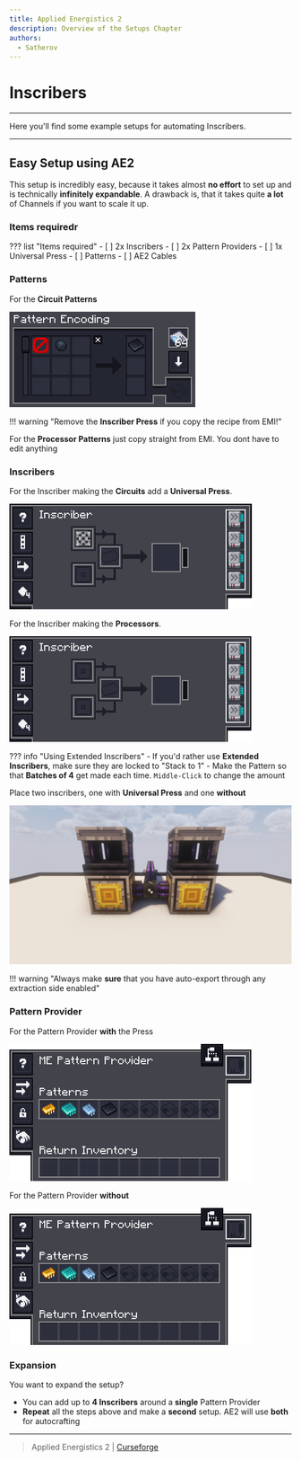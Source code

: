 ```yaml
---
title: Applied Energistics 2
description: Overview of the Setups Chapter
authors:
  - Satherov
---
```


# Inscribers

---

Here you'll find some example setups for automating Inscribers.

---

## Easy Setup using AE2

This setup is incredibly easy, because it takes almost **no effort** to set up and is technically **infinitely expandable**.
A drawback is, that it takes quite **a lot** of Channels if you want to scale it up.

### Items requiredr

??? list "Items required"
    - [ ] 2x Inscribers
    - [ ] 2x Pattern Providers
    - [ ] 1x Universal Press
    - [ ] Patterns
    - [ ] AE2 Cables 

### Patterns
For the **Circuit Patterns**

![](img/circuitPattern.png)

!!! warning "Remove the **Inscriber Press** if you copy the recipe from EMI!"

For the **Processor Patterns** just copy straight from EMI. You dont have to edit anything


### Inscribers
For the Inscriber making the **Circuits** add a **Universal Press**.

![](img/circuitInscriber.png)

For the Inscriber making the **Processors**.

![](img/processorInscriber.png)

??? info "Using Extended Inscribers"
    - If you'd rather use **Extended Inscribers**, make sure they are locked to "Stack to 1"
    - Make the Pattern so that **Batches of 4** get made each time. `Middle-Click` to change the amount


Place two inscribers, one with **Universal Press** and one **without**

![](img/easyInscriber.png)

!!! warning "Always make **sure** that you have auto-export through any extraction side enabled"

### Pattern Provider
For the Pattern Provider **with** the Press

![](img/circuitProvider.png)

For the Pattern Provider **without**

![](img/circuitProvider.png)

### Expansion
You want to expand the setup? 

- You can add up to **4 Inscribers** around a **single** Pattern Provider
- **Repeat** all the steps above and make a **second** setup. AE2 will use **both** for autocrafting

---

> Applied Energistics 2 | [Curseforge](https://www.curseforge.com/minecraft/mc-mods/applied-energistics-2)